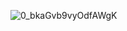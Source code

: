 ![0_bkaGvb9vyOdfAWgK](https://github.com/user-attachments/assets/b6c1bef5-c0ef-460c-8f40-913b78dbe8ab)
